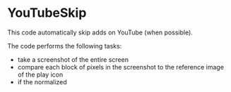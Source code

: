 # YouTubeSkip
This code automatically skip adds on YouTube (when possible).

The code performs the following tasks:
 - take a screenshot of the entire screen
 - compare each block of pixels in the screenshot to the reference image of the play icon
 - if the normalized 
